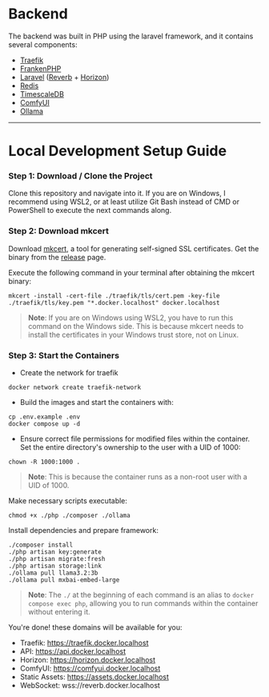 # Backend

The backend was built in PHP using the laravel framework, and it contains several components:

- [Traefik](https://traefik.io/)
- [FrankenPHP](https://frankenphp.dev/) 
- [Laravel](https://laravel.com) ([Reverb](https://reverb.laravel.com/) + [Horizon](https://laravel.com/docs/11.x/horizon))
- [Redis](https://redis.io/)
- [TimescaleDB](https://www.timescale.com/)
- [ComfyUI](https://www.comfy.org/)
- [Ollama](https://ollama.com/)

---

# Local Development Setup Guide

### Step 1: Download / Clone the Project

Clone this repository and navigate into it. If you are on Windows, I recommend using WSL2, or at least utilize Git Bash instead of CMD or PowerShell to execute the next commands along.

### Step 2: Download mkcert

Download [mkcert](https://github.com/FiloSottile/mkcert), a tool for generating self-signed SSL certificates. Get the binary from the [release](https://github.com/FiloSottile/mkcert/releases) page.

Execute the following command in your terminal after obtaining the mkcert binary:

```shell
mkcert -install -cert-file ./traefik/tls/cert.pem -key-file ./traefik/tls/key.pem "*.docker.localhost" docker.localhost
```
> **Note**: If you are on Windows using WSL2, you have to run this command on the Windows side. This is because mkcert needs to install the certificates in your Windows trust store, not on Linux.

### Step 3: Start the Containers

- Create the network for traefik
```shell
docker network create traefik-network
```

- Build the images and start the containers with:

```shell
cp .env.example .env
docker compose up -d
```

- Ensure correct file permissions for modified files within the container. Set the entire directory's ownership to the user with a UID of 1000:

```shell
chown -R 1000:1000 .
```
> **Note**: This is because the container runs as a non-root user with a UID of 1000.

Make necessary scripts executable:

```shell
chmod +x ./php ./composer ./ollama
```

Install dependencies and prepare framework:

```shell
./composer install
./php artisan key:generate
./php artisan migrate:fresh
./php artisan storage:link
./ollama pull llama3.2:3b
./ollama pull mxbai-embed-large
```

> **Note**: The `./` at the beginning of each command is an alias to `docker compose exec php`, allowing you to run commands within the container without entering it.

You're done! these domains will be available for you:

- Traefik: https://traefik.docker.localhost
- API: https://api.docker.localhost
- Horizon: https://horizon.docker.localhost
- ComfyUI: https://comfyui.docker.localhost
- Static Assets: https://assets.docker.localhost
- WebSocket: wss://reverb.docker.localhost
